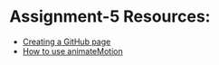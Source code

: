 # Assignment-5 Resources:
- [Creating a GitHub page](https://docs.github.com/en/pages/getting-started-with-github-pages/creating-a-github-pages-site)
- [How to use animateMotion](https://developer.mozilla.org/en-US/docs/Web/SVG/Element/animateMotion)
